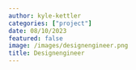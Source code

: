 ```yaml
---
author: kyle-kettler
categories: ["project"]
date: 08/10/2023
featured: false
image: /images/designengineer.png
title: Designengineer
---
```

